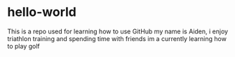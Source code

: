 # hello-world
This is a repo used for learning how to use GitHub 
my name is Aiden, i enjoy triathlon training and spending time with friends 
im a currently learning how to play golf 
